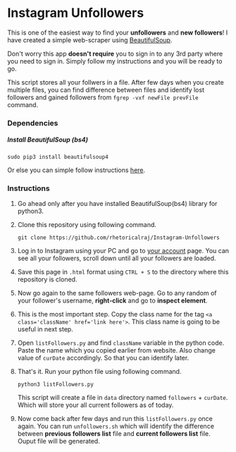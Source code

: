 # **Instagram Unfollowers**

This is one of the easiest way to find your **unfollowers** and **new followers**! I have created a simple web-scraper using [BeautifulSoup](<https://pypi.org/project/beautifulsoup4/>).

Don't worry this app **doesn't require** you to sign in to any 3rd party where you need to sign in. Simply follow my instructions and you will be ready to go.

This script stores all your follwers in a file. After few days when you create multiple files, you can find difference between files and identify lost followers and gained followers from `fgrep -vxf newFile prevFile` command.

### **Dependencies**

##### **Install BeautifulSoup (bs4)**

`sudo pip3 install beautifulsoup4 `

Or else you can simple follow instructions [here](https://www.crummy.com/software/BeautifulSoup/bs4/doc/#installing-beautiful-soup).

### **Instructions**

1. Go ahead only after you have installed BeautifulSoup(bs4) library for python3.

2. Clone this repository using following command.

   `git clone https://github.com/rhetoricalraj/Instagram-Unfollowers`

3. Log in to Instagram using your PC and go to [your account](https://www.instagram.com/'your_username'/followers/) page. You can see all your followers, scroll down until all your followers are loaded.

4. Save this page in `.html` format using `CTRL + S` to the directory where this repository is cloned.

5. Now go again to the same followers web-page. Go to any random of your follower's username, **right-click** and go to **inspect element**.

6. This is the most important step. Copy the class name for the tag `<a class='className' href='link here'>`. This class name is going to be useful in next step.

7. Open `listFollowers.py`  and find `className` variable in the python code. Paste the name which you copied earlier from website. Also change value of `curDate` accordingly. So that you can identify later.

8. That's it. Run your python file using  following command.

   `python3 listFollowers.py`
   
   This script will create a file in `data` directory named `followers` + `curDate`. Which will store your all current followers as of today.
   
9. Now come back after few days and run this `listFollowers.py` once again. You can run `unfollowers.sh` which will identify the difference between **previous followers list** file and **current followers list** file. Ouput file will be generated.